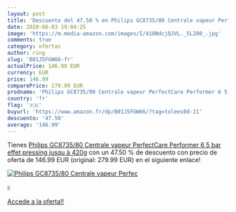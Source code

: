 ```yaml
---
layout: post
title: 'Descuento del 47.50 % en Philips GC8735/80 Centrale vapeur Perfec'
date: 2020-06-03 19:04:25
image: 'https://m.media-amazon.com/images/I/41ONdcjQJVL._SL200_.jpg'
comments: true
category: ofertas
author: ring
slug: 'B01J5FGW66-fr'
actualPrice: 146.99 EUR
currency: EUR
price: 146.99
comparePrice: 279.99 EUR
prodname: 'Philips GC8735/80 Centrale vapeur PerfectCare Performer 6 5 bar effet pressing jusqu à 420g'
country: 'fr'
flag: '🇫🇷'
buyurl: 'https://www.amazon.fr/dp/B01J5FGW66/?tag=tolees0d-21'
descuento: '47.50'
average: '146.99'
---
```


Tienes [Philips GC8735/80 Centrale vapeur PerfectCare Performer 6 5 bar effet pressing jusqu à 420g](https://www.amazon.fr/dp/B01J5FGW66/?tag=tolees0d-21) con un 47.50 % de descuento con precio de oferta de 146.99 EUR (original: 279.99 EUR) en el siguiente enlace!

[![Philips GC8735/80 Centrale vapeur Perfec](https://m.media-amazon.com/images/I/41ONdcjQJVL._SL200_.jpg)](https://www.amazon.fr/dp/B01J5FGW66/?tag=tolees0d-21)

ℹ️:


[Accede a la oferta!!](https://www.amazon.fr/dp/B01J5FGW66/?tag=tolees0d-21)

